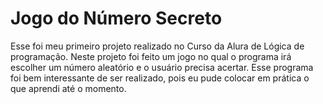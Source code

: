 # Jogo do Número Secreto
Esse foi meu primeiro projeto realizado no Curso da Alura de Lógica de programação. Neste projeto foi feito um jogo no qual o programa irá escolher um número aleatório e o usuário precisa acertar. Esse programa foi bem interessante de ser realizado, pois eu pude colocar em prática o que aprendi até o momento.
